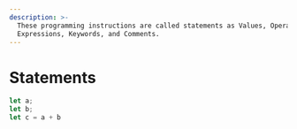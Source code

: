 ```yaml
---
description: >-
  These programming instructions are called statements as Values, Operators,
  Expressions, Keywords, and Comments.
---
```


# Statements

```javascript
let a;
let b;
let c = a + b
```

